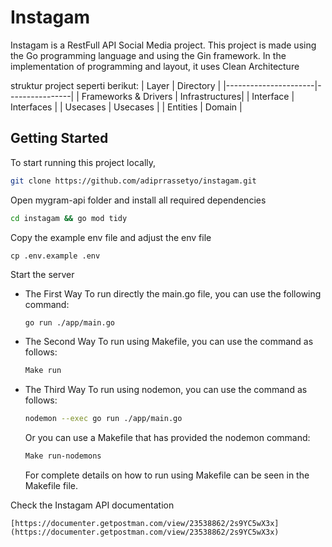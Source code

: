 # Instagam

Instagam is a RestFull API Social Media project. This project is made using the Go programming language and using the Gin framework. In the implementation of programming and layout, it uses Clean Architecture

struktur project seperti berikut:
| Layer | Directory |
|----------------------|----------------|
| Frameworks & Drivers | Infrastructures|
| Interface | Interfaces |
| Usecases | Usecases |
| Entities | Domain |

## Getting Started

To start running this project locally,

```bash
git clone https://github.com/adiprrassetyo/instagam.git
```

Open mygram-api folder and install all required dependencies

```bash
cd instagam && go mod tidy
```

Copy the example env file and adjust the env file

```
cp .env.example .env
```

Start the server

- The First Way
  To run directly the main.go file, you can use the following command:
  ```bash
  go run ./app/main.go
  ```
- The Second Way
  To run using Makefile, you can use the command as follows:
  ```bash
  Make run
  ```
- The Third Way
  To run using nodemon, you can use the command as follows:

  ```bash
  nodemon --exec go run ./app/main.go
  ```

  Or you can use a Makefile that has provided the nodemon command:

  ```bash
  Make run-nodemons
  ```

  For complete details on how to run using Makefile can be seen in the Makefile file.

Check the Instagam API documentation

```
[https://documenter.getpostman.com/view/23538862/2s9YC5wX3x](https://documenter.getpostman.com/view/23538862/2s9YC5wX3x)
```

